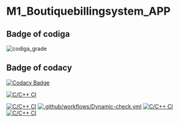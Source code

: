 # M1_Boutiquebillingsystem_APP
## Badge of codiga
![codiga_grade](https://api.codiga.io/project/31279/status/svg)
## Badge of codacy
[![Codacy Badge](https://app.codacy.com/project/badge/Grade/f1e007c88b28469a89bc840131c21db0)](https://www.codacy.com/gh/Dhivyanandhini-Thangavelu/M1_Boutiquebillingsystem_APP/dashboard?utm_source=github.com&amp;utm_medium=referral&amp;utm_content=Dhivyanandhini-Thangavelu/M1_Boutiquebillingsystem_APP&amp;utm_campaign=Badge_Grade)

[![C/C++ CI](https://github.com/Dhivyanandhini-Thangavelu/M1_Boutiquebillingsystem_APP/actions/workflows/staticanalysis.yml/badge.svg)](https://github.com/Dhivyanandhini-Thangavelu/M1_Boutiquebillingsystem_APP/actions/workflows/staticanalysis.yml)

[![C/C++ CI](https://github.com/Dhivyanandhini-Thangavelu/M1_Boutiquebillingsystem_APP/actions/workflows/buildlinux.yml/badge.svg)](https://github.com/Dhivyanandhini-Thangavelu/M1_Boutiquebillingsystem_APP/actions/workflows/buildlinux.yml)
[![.github/workflows/Dynamic-check.yml](https://github.com/Dhivyanandhini-Thangavelu/M1_Boutiquebillingsystem_APP/actions/workflows/Dynamic-check.yml/badge.svg)](https://github.com/Dhivyanandhini-Thangavelu/M1_Boutiquebillingsystem_APP/actions/workflows/Dynamic-check.yml)
[![C/C++ CI](https://github.com/Dhivyanandhini-Thangavelu/M1_Boutiquebillingsystem_APP/actions/workflows/buildlinux.yml/badge.svg)](https://github.com/Dhivyanandhini-Thangavelu/M1_Boutiquebillingsystem_APP/actions/workflows/buildlinux.yml)
[![C/C++ CI](https://github.com/Dhivyanandhini-Thangavelu/M1_Boutiquebillingsystem_APP/actions/workflows/buildlinux.yml/badge.svg)](https://github.com/Dhivyanandhini-Thangavelu/M1_Boutiquebillingsystem_APP/actions/workflows/buildlinux.yml)
